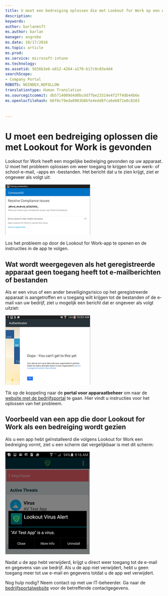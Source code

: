 ```yaml
---
title: U moet een bedreiging oplossen die met Lookout for Work op een Android-apparaat is gevonden | Microsoft Docs
description: 
keywords: 
author: barlanmsft
ms.author: barlan
manager: angrobe
ms.date: 10/17/2016
ms.topic: article
ms.prod: 
ms.service: microsoft-intune
ms.technology: 
ms.assetid: 5656b3e6-e812-4264-a170-b17c9c03e4d4
searchScope:
- Company Portal
ROBOTS: NOINDEX,NOFOLLOW
translationtype: Human Translation
ms.sourcegitcommit: db5714009d4d0bcdd77be23314e4f2ff4db44b6e
ms.openlocfilehash: b6f8cf9eda8983b8bfe4edd8fca6e6872e0c8103


---
```


# <a name="you-need-to-resolve-a-threat-found-by-lookout-for-work"></a>U moet een bedreiging oplossen die met Lookout for Work is gevonden

Lookout for Work heeft een mogelijke bedreiging gevonden op uw apparaat. U moet het probleem oplossen om weer toegang te krijgen tot uw werk- of school-e-mail, -apps en -bestanden. Het bericht dat u te zien krijgt, ziet er ongeveer als volgt uit:

![Lookout for Work heeft een bedreiging aangetroffen op uw apparaat](./media/lookout-threat-found-android.png)

Los het probleem op door de Lookout for Work-app te openen en de instructies in de app te volgen.

## <a name="what-you-might-see-if-your-enrolled-device-is-blocked-from-accessing-email-or-files"></a>Wat wordt weergegeven als het geregistreerde apparaat geen toegang heeft tot e-mailberichten of bestanden

Als er een virus of een ander beveiligingsrisico op het geregistreerde apparaat is aangetroffen en u toegang wilt krijgen tot de bestanden of de e-mail van uw bedrijf, ziet u mogelijk een bericht dat er ongeveer als volgt uitziet:

![Lookout for Work-foutbericht met een koppeling naar website van de bedrijfsportal](./media/lookout-go-to-device-management-portal-android.png)

Tik op de koppeling naar de **portal voor apparaatbeheer** om naar de [website met de bedrijfsportal](http://portal.manage.microsoft.com) te gaan. Hier vindt u instructies voor het oplossen van het probleem.

## <a name="example-of-an-app-that-lookout-for-work-sees-as-a-threat"></a>Voorbeeld van een app die door Lookout for Work als een bedreiging wordt gezien

Als u een app hebt geïnstalleerd die volgens Lookout for Work een bedreiging vormt, ziet u een scherm dat vergelijkbaar is met dit scherm:

![voorbeeld van een waarschuwingsbericht van Lookout for Work](./media/lookout-virus-alert-android.png)

Nadat u de app hebt verwijderd, krijgt u direct weer toegang tot de e-mail en gegevens van uw bedrijf. Als u de app niet verwijdert, hebt u geen toegang meer tot uw e-mail en gegevens totdat u de app wel verwijdert.

Nog hulp nodig? Neem contact op met uw IT-beheerder. Ga naar de [bedrijfsportalwebsite](http://portal.manage.microsoft.com) voor de betreffende contactgegevens.





<!--HONumber=Dec16_HO3-->


